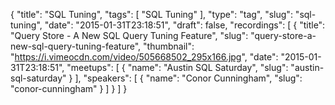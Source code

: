 {
  "title": "SQL Tuning",
  "tags": [
    "SQL Tuning"
  ],
  "type": "tag",
  "slug": "sql-tuning",
  "date": "2015-01-31T23:18:51",
  "draft": false,
  "recordings": [
    {
      "title": "Query Store - A New SQL Query Tuning Feature",
      "slug": "query-store-a-new-sql-query-tuning-feature",
      "thumbnail": "https://i.vimeocdn.com/video/505668502_295x166.jpg",
      "date": "2015-01-31T23:18:51",
      "meetups": [
        {
          "name": "Austin SQL Saturday",
          "slug": "austin-sql-saturday"
        }
      ],
      "speakers": [
        {
          "name": "Conor Cunningham",
          "slug": "conor-cunningham"
        }
      ]
    }
  ]
}